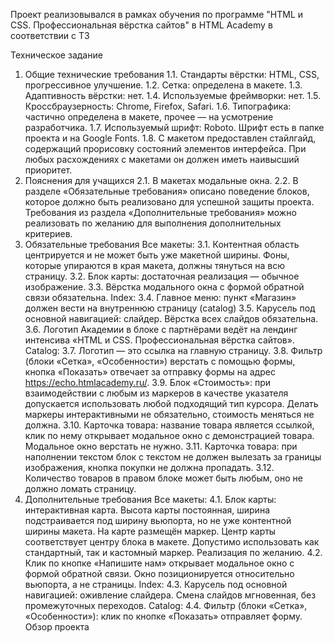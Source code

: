 Проект реализовывался в рамках обучения по программе "HTML и CSS. Профессиональная вёрстка сайтов" в HTML Academy в соответствии с ТЗ

Техническое задание

1. Общие технические требования
1.1. Стандарты вёрстки: HTML, CSS, прогрессивное улучшение.
1.2. Сетка: определена в макете.
1.3. Адаптивность вёрстки: нет.
1.4. Используемые фреймворки: нет.
1.5. Кроссбраузерность: Chrome, Firefox, Safari.
1.6. Типографика: частично определена в макете, прочее — на усмотрение разработчика.
1.7. Используемый шрифт: Roboto. Шрифт есть в папке проекта и на Google Fonts.
1.8. С макетом предоставлен стайлгайд, содержащий прорисовку состояний элементов интерфейса. При любых расхождениях с макетами он должен иметь наивысший приоритет.
2. Пояснения для учащихся
2.1. В макетах модальные окна.
2.2. В разделе «Обязательные требования» описано поведение блоков, которое должно быть реализовано для успешной защиты проекта. Требования из раздела «Дополнительные требования» можно реализовать по желанию для выполнения дополнительных критериев.
3. Обязательные требования
Все макеты:
3.1. Контентная область центрируется и не может быть уже макетной ширины. Фоны, которые упираются в края макета, должны тянуться на всю страницу.
3.2. Блок карты: достаточная реализация — обычное изображение.
3.3. Вёрстка модального окна с формой обратной связи обязательна.
Index:
3.4. Главное меню: пункт «Магазин» должен вести на внутреннюю страницу (catalog)
3.5. Карусель под основной навигацией: слайдер. Вёрстка всех слайдов обязательна.
3.6. Логотип Академии в блоке с партнёрами ведёт на лендинг интенсива «HTML и CSS. Профессиональная вёрстка сайтов».
Catalog:
3.7. Логотип — это ссылка на главную страницу.
3.8. Фильтр (блоки «Сетка», «Особенности») верстать с помощью формы, кнопка «Показать» отвечает за отправку формы на адрес https://echo.htmlacademy.ru/.
3.9. Блок «Стоимость»: при взаимодействии с любым из маркеров в качестве указателя допускается использовать любой подходящий тип курсора. Делать маркеры интерактивными не обязательно, стоимость меняться не должна.
3.10. Карточка товара: название товара является ссылкой, клик по нему открывает модальное окно с демонстрацией товара. Модальное окно верстать не нужно.
3.11. Карточка товара: при наполнении текстом блок с текстом не должен вылезать за границы изображения, кнопка покупки не должна пропадать.
3.12. Количество товаров в правом блоке может быть любым, оно не должно ломать страницу.
4. Дополнительные требования
Все макеты:
4.1. Блок карты: интерактивная карта. Высота карты постоянная, ширина подстраивается под ширину вьюпорта, но не уже контентной ширины макета. На карте размещён маркер. Центр карты соответствует центру блока в макете. Допустимо использовать как стандартный, так и кастомный маркер. Реализация по желанию.
4.2. Клик по кнопке «Напишите нам» открывает модальное окно с формой обратной связи. Окно позиционируется относительно вьюпорта, а не страницы.
Index:
4.3. Карусель под основной навигацией: оживление слайдера. Смена слайдов мгновенная, без промежуточных переходов.
Catalog:
4.4. Фильтр (блоки «Сетка», «Особенности»): клик по кнопке «Показать» отправляет форму.
Обзор проекта
